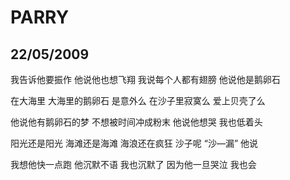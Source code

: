 # PARRY

## 22/05/2009

我告诉他要振作
他说他也想飞翔
我说每个人都有翅膀
他说他是鹅卵石

在大海里
大海里的鹅卵石
是意外么
在沙子里寂寞么
爱上贝壳了么

他说他有鹅卵石的梦
不想被时间冲成粉末
他说他想哭
我也低着头

阳光还是阳光
海滩还是海滩
海浪还在疯狂
沙子呢
“沙―漏”
他说

我想他快一点跑
他沉默不语
我也沉默了
因为他一旦哭泣
我也会


